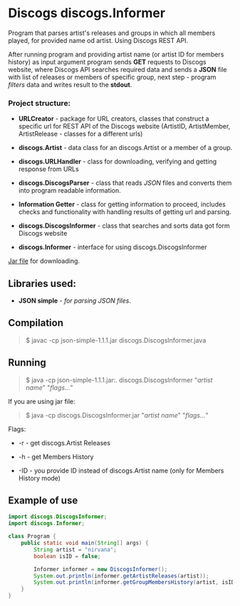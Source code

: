 # Discogs discogs.Informer

Program that parses artist's releases and groups in which all members played,
for provided name od artist. Using Discogs REST API.

After running program and providing artist name (or artist ID for members history)
as input argument program sends **GET** requests to Discogs website, where Discogs API searches required data and
sends a **JSON** file with list of releases or members of specific group,
next step - program *filters* data and writes result to the **stdout**.

### Project structure:

- **URLCreator** - package for URL creators, classes that construct a specific url for
  REST API of the Discogs website (ArtistID, ArtistMember, ArtistRelease - classes
  for a different urls)

- **discogs.Artist** - data class for an discogs.Artist or a member of a group.

- **discogs.URLHandler** - class for downloading, verifying and getting response from URLs

- **discogs.DiscogsParser** - class that reads _JSON_ files and converts them into program
  readable information.

- **Information Getter** - class for getting information to proceed, includes
  checks and functionality with handling results of getting url and parsing.

- **discogs.DiscogsInformer** - class that searches and sorts data got form Discogs website

- **discogs.Informer** - interface for using discogs.DiscogsInformer

[Jar file](https://github.com/ShockJake/Network-Programming-UJ/raw/main/DiscogsReleaseFinder/out/artifacts/DiscogsInformer_jar/DiscogsInformer.jar "Jar")
for downloading.

Libraries used:
-

- **JSON simple** - *for parsing JSON files*.

## Compilation

> $ javac -cp json-simple-1.1.1.jar discogs.DiscogsInformer.java

## Running

> $ java -cp json-simple-1.1.1.jar:. discogs.DiscogsInformer "*artist name*" "*flags...*"

If you are using jar file:

> $ java -cp discogs.DiscogsInformer.jar "*artist name*" "*flags...*"

Flags:

- -r - get discogs.Artist Releases

- -h - get Members History

- -ID - you provide ID instead of discogs.Artist name (only for Members History mode)

## Example of use

```Java
import discogs.DiscogsInformer;
import discogs.Informer;

class Program {
    public static void main(String[] args) {
        String artist = "nirvana";
        boolean isID = false;

        Informer informer = new DiscogsInformer();
        System.out.println(informer.getArtistReleases(artist));
        System.out.println(informer.getGroupMembersHistory(artist, isID));
    }
}
```